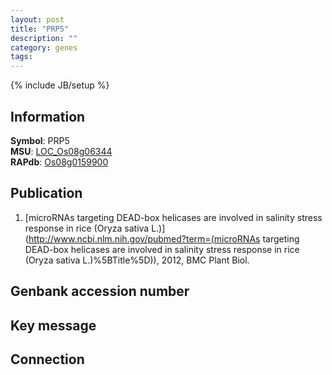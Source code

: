 ```yaml
---
layout: post
title: "PRP5"
description: ""
category: genes
tags: 
---
```

{% include JB/setup %}

## Information
__Symbol__: PRP5  
__MSU__: [LOC_Os08g06344](http://rice.plantbiology.msu.edu/cgi-bin/ORF_infopage.cgi?orf=LOC_Os08g06344)  
__RAPdb__: [Os08g0159900](http://rapdb.dna.affrc.go.jp/viewer/gbrowse_details/irgsp1?name=Os08g0159900)  

## Publication
1. [microRNAs targeting DEAD-box helicases are involved in salinity stress response in rice (Oryza sativa L.)](http://www.ncbi.nlm.nih.gov/pubmed?term=(microRNAs targeting DEAD-box helicases are involved in salinity stress response in rice (Oryza sativa L.)%5BTitle%5D)), 2012, BMC Plant Biol.

## Genbank accession number

## Key message

## Connection


